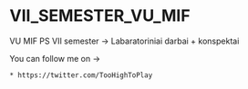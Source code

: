 VII_SEMESTER_VU_MIF
===================

VU MIF PS VII semester -> Labaratoriniai darbai + konspektai

You can follow me on ->

    * https://twitter.com/TooHighToPlay
